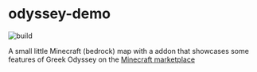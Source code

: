 # odyssey-demo

![build](https://github.com/12rcu/odyssey-demo/actions/workflows/gradle_build.yml/badge.svg)

A small little Minecraft (bedrock) map with a addon that showcases some features of Greek Odyssey on the [Minecraft marketplace](https://www.minecraft.net/en-us/marketplace/pdp?id=f9f2bd81-5f50-45a0-bac4-62ac6d4f972b)
